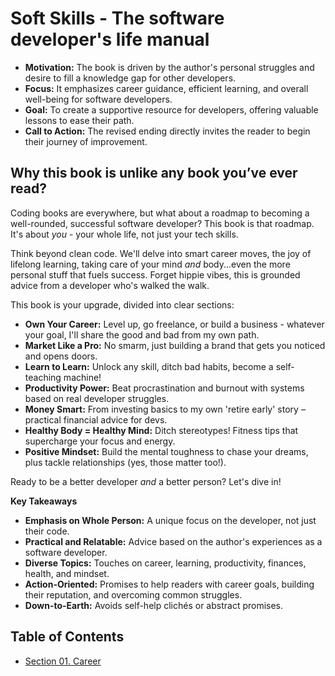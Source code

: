 # Soft Skills - The software developer's life manual
* **Motivation:**  The book is driven by the author's personal struggles and desire to fill a knowledge gap for other developers.
* **Focus:** It emphasizes career guidance, efficient learning, and overall well-being for software developers.  
* **Goal:** To create a supportive resource for developers, offering valuable lessons to ease their path.
* **Call to Action:** The revised ending directly invites the reader to begin their journey of improvement. 

## Why this book is unlike any book you’ve ever read?

Coding books are everywhere, but what about a roadmap to becoming a well-rounded, successful software developer?  This book is that roadmap. It's about *you* - your whole life, not just your tech skills. 

Think beyond clean code.  We'll delve into smart career moves, the joy of lifelong learning, taking care of your mind *and* body...even the more personal stuff that fuels success. Forget hippie vibes, this is grounded advice from a developer who's walked the walk.

This book is your upgrade, divided into clear sections:

* **Own Your Career:** Level up, go freelance, or build a business - whatever your goal, I'll share the good and bad from my own path. 
* **Market Like a Pro:**  No smarm, just building a brand that gets you noticed and opens doors.
* **Learn to Learn:** Unlock any skill, ditch bad habits, become a self-teaching machine! 
* **Productivity Power:** Beat procrastination and burnout with systems based on real developer struggles. 
* **Money Smart:**  From investing basics to my own 'retire early' story – practical financial advice for devs. 
*  **Healthy Body = Healthy Mind:**  Ditch stereotypes! Fitness tips that supercharge your focus and energy. 
* **Positive Mindset:** Build the mental toughness to chase your dreams, plus tackle relationships (yes, those matter too!).

Ready to be a better developer *and* a better person? Let's dive in!

**Key Takeaways**

* **Emphasis on Whole Person:**  A unique focus on the developer, not just their code.
* **Practical and Relatable:**  Advice based on the author's experiences as a software developer.
* **Diverse Topics:** Touches on career, learning, productivity, finances, health, and mindset.
* **Action-Oriented:**  Promises to help readers with career goals, building their reputation, and overcoming common struggles. 
* **Down-to-Earth:**  Avoids self-help clichés or abstract promises. 

## Table of Contents
* [Section 01. Career](./Section%2001.%20Career/README.md)